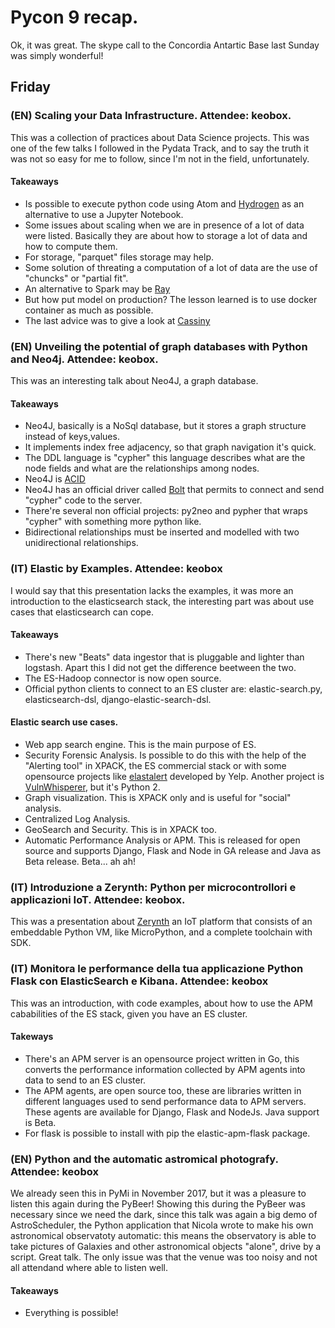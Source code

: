 # Pycon 9 recap.
Ok, it was great. The skype call to the Concordia Antartic Base last Sunday was simply wonderful!

## Friday

### (EN) Scaling your Data Infrastructure. Attendee: keobox.
This was a collection of practices about Data Science projects.
This was one of the few talks I followed in the Pydata Track, and to say the truth it was not so easy for me to follow, since I'm not in the field, unfortunately.
#### Takeaways
- Is possible to execute python code using Atom and [Hydrogen](https://atom.io/packages/hydrogen) as an alternative to use a Jupyter Notebook.
- Some issues about scaling when we are in presence of a lot of data were listed. Basically they are about how to storage a lot of data and how to compute them.
- For storage, "parquet" files storage may help.
- Some solution of threating a computation of a lot of data are the use of "chuncks" or "partial fit".
- An alternative to Spark may be [Ray](https://github.com/ray-project/ray)
- But how put model on production? The lesson learned is to use docker container as much as possible.
- The last advice was to give a look at [Cassiny](https://docs.cassiny.io/)

### (EN) Unveiling the potential of graph databases with Python and Neo4j. Attendee: keobox.
This was an interesting talk about Neo4J, a graph database.
#### Takeaways
- Neo4J, basically is a NoSql database, but it stores a graph structure instead of keys,values.
- It implements index free adjacency, so that graph navigation it's quick.
- The DDL language is "cypher" this language describes what are the node fields and what are the relationships among nodes.
- Neo4J is [ACID](https://en.wikipedia.org/wiki/ACID)
- Neo4J has an official driver called [Bolt](https://neo4j.com/docs/api/python-driver/current/) that permits to connect and send "cypher" code to the server.
- There're several non official projects: py2neo and pypher that wraps "cypher" with something more python like.
- Bidirectional relationships must be inserted and modelled with two unidirectional relationships.

### (IT) Elastic by Examples. Attendee: keobox
I would say that this presentation lacks the examples, it was more an introduction to the elasticsearch stack, the interesting part was about use cases that elasticsearch can cope.
#### Takeaways
- There's new "Beats" data ingestor that is pluggable and lighter than logstash. Apart this I did not get the difference beetween the two.
- The ES-Hadoop connector is now open source.
- Official python clients to connect to an ES cluster are: elastic-search.py, elasticsearch-dsl, django-elastic-search-dsl.
#### Elastic search use cases.
- Web app search engine. This is the main purpose of ES.
- Security Forensic Analysis. Is possible to do this with the help of the "Alerting tool" in XPACK, the ES commercial stack or with some opensource projects like [elastalert](https://github.com/Yelp/elastalert) developed by Yelp. Another project is [VulnWhisperer](https://github.com/austin-taylor/VulnWhisperer), but it's Python 2.
- Graph visualization. This is XPACK only and is useful for "social" analysis.
- Centralized Log Analysis.
- GeoSearch and Security. This is in XPACK too.
- Automatic Performance Analysis or APM. This is released for open source and supports Django, Flask and Node in GA release and Java as Beta release. Beta... ah ah!

### (IT) Introduzione a Zerynth: Python per microcontrollori e applicazioni IoT. Attendee: keobox.
This was a presentation about [Zerynth](https://www.zerynth.com/) an IoT platform that consists of an embeddable Python VM, like MicroPython, and a complete toolchain with SDK.

### (IT) Monitora le performance della tua applicazione Python Flask con ElasticSearch e Kibana. Attendee: keobox
This was an introduction, with code examples, about how to use the APM cababilities of the ES stack, given you have an ES cluster.
#### Takeways
- There's an APM server is an opensource project written in Go, this converts the performance information collected by APM agents into data to send to an ES cluster.
- The APM agents, are open source too, these are libraries written in different languages used to send performance data to APM servers. These agents are available for Django, Flask and NodeJs. Java support is Beta.
- For flask is possible to install with pip the elastic-apm-flask package.

### (EN) Python and the automatic astromical photografy. Attendee: keobox
We already seen this in PyMi in November 2017, but it was a pleasure to listen this again during the PyBeer!
Showing this during the PyBeer was necessary since we need the dark, since this talk was again a big demo of AstroScheduler, the Python application that Nicola wrote to make his own astronomical observatoty automatic: this means the observatory is able to take pictures of Galaxies and other astronomical objects "alone", drive by a script. Great talk. The only issue was that the venue was too noisy and not all attendand where able to listen well.
#### Takeaways
- Everything is possible!
